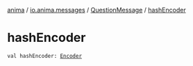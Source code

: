 [anima](../../index.md) / [io.anima.messages](../index.md) / [QuestionMessage](index.md) / [hashEncoder](./hash-encoder.md)

# hashEncoder

`val hashEncoder: `[`Encoder`](https://docs.oracle.com/javase/6/docs/api/java/util/Base64/Encoder.html)